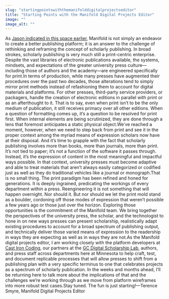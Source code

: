 ```yaml
---
slug: "startingpointswiththemanifolddigitalprojectseditor"
title: "Starting Points with the Manifold Digital Projects Editor"
image: ""
image_alt: ""
---
```




<!--truncate-->

As [Jason indicated in this space earlier](http://manifold.umn.edu/2016/01/25/thoughts-from-editors-and-authors-on-what-makes-a-good-manifold-project/), Manifold is not simply an endeavor to create a better publishing platform; it is an answer to the challenge of rethinking and reframing the concept of scholarly publishing. In broad strokes, scholarly publishing is very much still a print-centric enterprise. Despite the vast libraries of electronic publications available, the systems, mindsets, and expectations of the greater university press culture—including those of authors and the academy—are engineered specifically for print.In terms of production, while many presses have augmented their procedures over the past two decades, those alterations tend to simply mirror print methods instead of refashioning them to account for digital materials and platforms. For other presses, third-party service providers, or packagers, handle the creation of electronic editions in parallel with print or as an afterthought to it. That is to say, even when print isn’t to be the only medium of publication, it still receives primacy over all other editions. When a question of formatting comes up, it’s a question to be resolved for print first. When internal elements are being scrutinized, they are done through a lens that foremost anticipates a static physical object.We’ve reached a moment, however, when we need to step back from print and see it in the proper context among the myriad means of expression scholars now have at their disposal. And it’s time to grapple with the fact that scholarly publishing involves more than books, more than journals, more than print. It’s not tied to paper; it’s not a function of the software it passes through. Instead, it’s the expression of content in the most meaningful and impactful ways possible. In that context, university presses must become adaptive and able to treat materials that aren’t always easily categorized or codified just as well as they do traditional vehicles like a journal or monograph.That is no small thing. The print paradigm has been refined and honed for generations. It is deeply ingrained, predicating the workings of every department within a press. Reengineering it is not something that will happen overnight. Nor should it. But nor should we let the print mold stand as a boulder, cordoning off those modes of expression that weren’t possible a few years ago or those just over the horizon. Exploring those opportunities is the commitment of the Manifold team. We bring together the perspectives of the university press, the scholar, and the technologist to hone in on new ways presses can present scholarship, realistically adapt existing procedures to account for a broad spectrum of publishing output, and technically deliver those varied means of expression to the readership in ways they are expecting as well as in ways they are not.As the Manifold digital projects editor, I am working closely with the platform developers at [Cast Iron Coding](http://castironcoding.com/), our partners at the [GC Digital Scholarship Lab](http://gcdsl.commons.gc.cuny.edu/), authors, and press staff across departments here at Minnesota to help craft, test, and document replicable processes that will allow presses to shift from a publishing plan with a very specific terminus to one that celebrates projects as a spectrum of scholarly publication. In the weeks and months ahead, I’ll be returning here to talk more about the implications of that and the challenges we’re working through as we move from platform wireframes into more robust test cases.Stay tuned. The fun is just starting!—Terence Smyre, Manifold Digital Projects Editor

